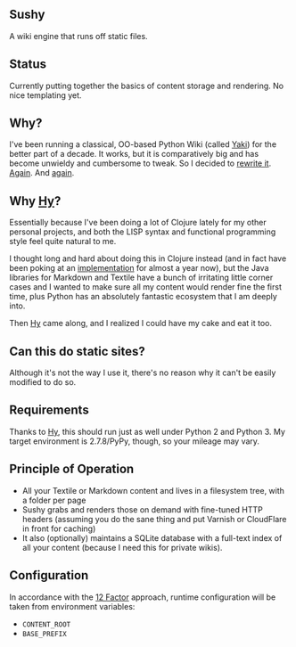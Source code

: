## Sushy

A wiki engine that runs off static files.


## Status

Currently putting together the basics of content storage and rendering. No nice templating yet.

## Why?

I've been running a classical, OO-based Python Wiki (called [Yaki][y]) for the better part of a decade. It works, but it is comparatively big and has become unwieldy and cumbersome to tweak. So I decided to [rewrite it][tng]. [Again][gae]. And [again][clj].

## Why [Hy][hy]?

Essentially because I've been doing a lot of Clojure lately for my other personal projects, and both the LISP syntax and functional programming style feel quite natural to me.

I thought long and hard about doing this in Clojure instead (and in fact have been poking at an [implementation][clj] for almost a year now), but the Java libraries for Markdown and Textile have a bunch of irritating little corner cases and I wanted to make sure all my content would render fine the first time, plus Python has an absolutely fantastic ecosystem that I am deeply into.

Then [Hy][hy] came along, and I realized I could have my cake and eat it too.

## Can this do static sites?

Although it's not the way I use it, there's no reason why it can't be easily modified to do so.

## Requirements

Thanks to [Hy][hy], this should run just as well under Python 2 and Python 3. My target environment is 2.7.8/PyPy, though, so your mileage may vary.

## Principle of Operation

* All your Textile or Markdown content and lives in a filesystem tree, with a folder per page
* Sushy grabs and renders those on demand with fine-tuned HTTP headers (assuming you do the sane thing and put Varnish or CloudFlare in front for caching)
* It also (optionally) maintains a SQLite database with a full-text index of all your content (because I need this for private wikis).

## Configuration

In accordance with the [12 Factor][12] approach, runtime configuration will be taken from environment variables:

* `CONTENT_ROOT`
* `BASE_PREFIX`

[12]: http://12factor.net/
[hy]: http://hylang.org
[y]: https://github.com/rcarmo/Yaki
[tng]: https://github.com/rcarmo/yaki-tng
[gae]: https://github.com/rcarmo/yaki-gae
[clj]: https://github.com/rcarmo/yaki-clj
